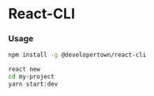 # React-CLI

### Usage

```bash
npm install -g @developertown/react-cli

react new 
cd my-project
yarn start:dev
```